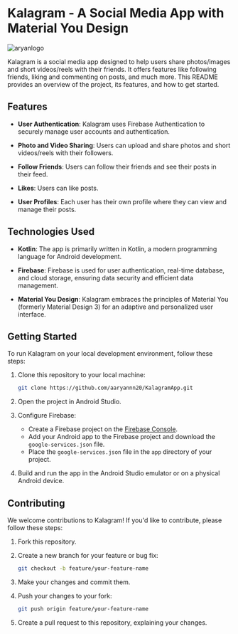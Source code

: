 # Kalagram - A Social Media App with Material You Design
![aryanlogo](https://github.com/aaryannn20/KalagramApp/assets/122681145/07f6fb66-31a4-4245-a3d9-ac816203795f)

Kalagram is a social media app designed to help users share photos/images and short videos/reels with their friends. It offers features like following friends, liking and commenting on posts, and much more. This README provides an overview of the project, its features, and how to get started.

## Features

- **User Authentication**: Kalagram uses Firebase Authentication to securely manage user accounts and authentication.

- **Photo and Video Sharing**: Users can upload and share photos and short videos/reels with their followers.

- **Follow Friends**: Users can follow their friends and see their posts in their feed.

- **Likes**: Users can like posts.

- **User Profiles**: Each user has their own profile where they can view and manage their posts.


## Technologies Used

- **Kotlin**: The app is primarily written in Kotlin, a modern programming language for Android development.

- **Firebase**: Firebase is used for user authentication, real-time database, and cloud storage, ensuring data security and efficient data management.

- **Material You Design**: Kalagram embraces the principles of Material You (formerly Material Design 3) for an adaptive and personalized user interface.

## Getting Started

To run Kalagram on your local development environment, follow these steps:

1. Clone this repository to your local machine:

   ```bash
   git clone https://github.com/aaryannn20/KalagramApp.git
   ```

2. Open the project in Android Studio.

3. Configure Firebase:

   - Create a Firebase project on the [Firebase Console](https://console.firebase.google.com/).
   - Add your Android app to the Firebase project and download the `google-services.json` file.
   - Place the `google-services.json` file in the `app` directory of your project.

4. Build and run the app in the Android Studio emulator or on a physical Android device.

## Contributing

We welcome contributions to Kalagram! If you'd like to contribute, please follow these steps:

1. Fork this repository.

2. Create a new branch for your feature or bug fix:

   ```bash
   git checkout -b feature/your-feature-name
   ```

3. Make your changes and commit them.

4. Push your changes to your fork:

   ```bash
   git push origin feature/your-feature-name
   ```

5. Create a pull request to this repository, explaining your changes.

